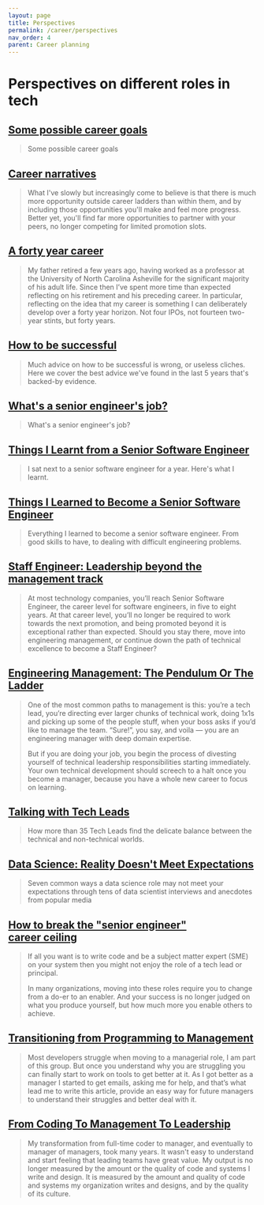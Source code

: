 ```yaml
---
layout: page
title: Perspectives
permalink: /career/perspectives
nav_order: 4
parent: Career planning
---
```


# Perspectives on different roles in tech

## [Some possible career goals](https://jvns.ca/blog/2018/09/30/some-possible-career-goals/)

> Some possible career goals

## [Career narratives](https://lethain.com/career-narratives/)

> What I've slowly but increasingly come to believe is that there is much more opportunity outside career ladders than within them, and by including those opportunities you'll make and feel more progress. Better yet, you'll find far more opportunities to partner with your peers, no longer competing for limited promotion slots.

## [A forty year career](https://lethain.com/forty-year-career/)

> My father retired a few years ago, having worked as a professor at the University of North Carolina Asheville for the significant majority of his adult life. Since then I’ve spent more time than expected reflecting on his retirement and his preceding career. In particular, reflecting on the idea that my career is something I can deliberately develop over a forty year horizon. Not four IPOs, not fourteen two-year stints, but forty years.

## [How to be successful](https://80000hours.org/career-guide/how-to-be-successful/)

> Much advice on how to be successful is wrong, or useless cliches. Here we cover the best advice we've found in the last 5 years that's backed-by evidence.

## [What's a senior engineer's job?](https://jvns.ca/blog/senior-engineer/)

> What's a senior engineer's job?

## [Things I Learnt from a Senior Software Engineer](https://neilkakkar.com/things-I-learnt-from-a-senior-dev.html)

> I sat next to a senior software engineer for a year. Here's what I learnt.

## [Things I Learned to Become a Senior Software Engineer](https://neilkakkar.com/things-I-learned-to-become-a-senior-software-engineer.html)

> Everything I learned to become a senior software engineer. From good skills to have, to dealing with difficult engineering problems.

## [Staff Engineer: Leadership beyond the management track](https://staffeng.com/book)

> At most technology companies, you’ll reach Senior Software Engineer, the career level for software engineers, in five to eight years. At that career level, you’ll no longer be required to work towards the next promotion, and being promoted beyond it is exceptional rather than expected. Should you stay there, move into engineering management, or continue down the path of technical excellence to become a Staff Engineer?

## [Engineering Management: The Pendulum Or The Ladder](https://charity.wtf/2019/01/04/engineering-management-the-pendulum-or-the-ladder/)

> One of the most common paths to management is this: you’re a tech lead, you’re directing ever larger chunks of technical work, doing 1x1s and picking up some of the people stuff, when your boss asks if you’d like to manage the team. “Sure!”, you say, and voila — you are an engineering manager with deep domain expertise.
>
> But if you are doing your job, you begin the process of divesting yourself of technical leadership responsibilities starting immediately. Your own technical development should screech to a halt once you become a manager, because you have a whole new career to focus on learning.

## [Talking with Tech Leads](https://www.goodreads.com/book/show/23270194-talking-with-tech-leads)

> How more than 35 Tech Leads find the delicate balance between the technical and non-technical worlds.

## [Data Science: Reality Doesn't Meet Expectations](https://dfrieds.com/articles/data-science-reality-vs-expectations.html)

> Seven common ways a data science role may not meet your expectations through tens of data scientist interviews and anecdotes from popular media

## [How to break the "senior engineer" career ceiling](https://theburningmonk.com/2019/11/how-to-break-the-senior-engineer-career-ceiling/)

> If all you want is to write code and be a subject matter expert (SME) on your system then you might not enjoy the role of a tech lead or principal.
>
> In many organizations, moving into these roles require you to change from a do-er to an enabler. And your success is no longer judged on what you produce yourself, but how much more you enable others to achieve.

## [Transitioning from Programming to Management](http://joaomdmoura.com/articles/transitioning-from-programming-to-management)

> Most developers struggle when moving to a managerial role, I am part of this group. But once you understand why you are struggling you can finally start to work on tools to get better at it. As I got better as a manager I started to get emails, asking me for help, and that’s what lead me to write this article, provide an easy way for future managers to understand their struggles and better deal with it.

## [From Coding To Management To Leadership](https://dev.to/lpasqualis/from-coding-to-management-to-leadership)

> My transformation from full-time coder to manager, and eventually to manager of managers, took many years. It wasn't easy to understand and start feeling that leading teams have great value. My output is no longer measured by the amount or the quality of code and systems I write and design. It is measured by the amount and quality of code and systems my organization writes and designs, and by the quality of its culture.
